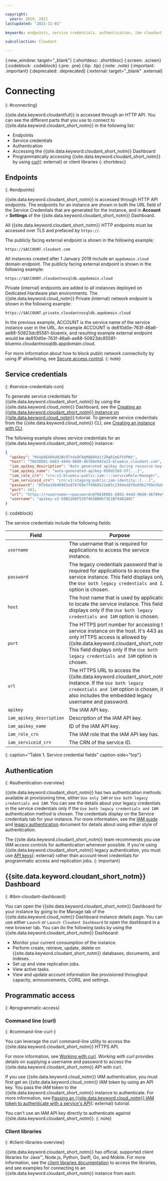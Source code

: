 ```yaml
---

copyright:
  years: 2019, 2021
lastupdated: "2021-11-01"

keywords: endpoints, service credentials, authentication, ibm cloudant dashboard, curl, client libraries, IP allowlisting

subcollection: Cloudant

---
```


{:new_window: target="_blank"}
{:shortdesc: .shortdesc}
{:screen: .screen}
{:codeblock: .codeblock}
{:pre: .pre}
{:tip: .tip}
{:note: .note}
{:important: .important}
{:deprecated: .deprecated}
{:external: target="_blank" .external}

# Connecting
{: #connecting}

{{site.data.keyword.cloudantfull}} is accessed through an HTTP API. You can see the different parts that you use to connect to {{site.data.keyword.cloudant_short_notm}} in the following list:
- Endpoints
- Service credentials
- Authentication
- Accessing the {{site.data.keyword.cloudant_short_notm}} Dashboard
- Programmatically accessing {{site.data.keyword.cloudant_short_notm}} by using [curl](https://curl.haxx.se/){: external} or client libraries
{: shortdesc}

## Endpoints
{: #endpoints}

{{site.data.keyword.cloudant_short_notm}} is accessed through HTTP API endpoints. The endpoints for an instance are
shown in both the URL field of the Service Credentials that are generated for the instance, and in **Account** > **Settings** of the
{{site.data.keyword.cloudant_short_notm}} Dashboard.

All {{site.data.keyword.cloudant_short_notm}} HTTP endpoints must be accessed over TLS and prefaced by `https://`.

The publicly facing external endpoint is shown in the following example:

`https://$ACCOUNT.cloudant.com`

All instances created after 1 January 2019 include an `appdomain.cloud` domain endpoint. The publicly facing
external endpoint is shown in the following example:

`https://$ACCOUNT.cloudantnosqldb.appdomain.cloud`

Private (internal) endpoints are added to all instances deployed on Dedicated Hardware plan environments. The {{site.data.keyword.cloud_notm}} Private (internal) network endpoint is shown in the following example:

`https://$ACCOUNT.private.cloudantnosqldb.appdomain.cloud`

In the previous example, ACCOUNT is the service name of the service instance user in the URL. An example ACCOUNT is
de810d0e-763f-46a6-ae88-50823dc85581-bluemix, and resulting example external endpoint would be
de810d0e-763f-46a6-ae88-50823dc85581-bluemix.cloudantnosqldb.appdomain.cloud.

For more information about how to block public network connectivity by using IP allowlisting, see [Secure access control](/docs/Cloudant?topic=Cloudant-security#secure-access-control).
{: note}

## Service credentials
{: #service-credentials-con}

To generate service credentials for {{site.data.keyword.cloudant_short_notm}} by using the {{site.data.keyword.cloud_notm}}
Dashboard, see the [Creating an {{site.data.keyword.cloudant_short_notm}} instance on {{site.data.keyword.cloud_notm}}](/docs/Cloudant?topic=Cloudant-getting-started-with-cloudant) tutorial. To generate service credentials from
the {{site.data.keyword.cloud_notm}} CLI, see [Creating an instance with CLI](/docs/Cloudant?topic=Cloudant-creating-an-ibm-cloudant-instance-on-ibm-cloud-by-using-the-ibm-cloud-cli#creating-an-ibm-cloudant-instance-on-ibm-cloud-by-using-the-ibm-cloud-cli).

The following example shows service credentials for an {{site.data.keyword.cloudant_short_notm}} instance:

```json
{
  "apikey": "MxVp86XHkU82Wc97tdvDF8qM8B0Xdit2RqR1mGfVXPWz",
  "host": "76838001-b883-444d-90d0-46f89e942a15-bluemix.cloudant.com",
  "iam_apikey_description": "Auto generated apikey during resource-key [...]",
  "iam_apikey_name": "auto-generated-apikey-050d21b5-5f[...]",
  "iam_role_crn": "crn:v1:bluemix:public:iam::::serviceRole:Manager",
  "iam_serviceid_crn": "crn:v1:staging:public:iam-identity::[...]",
  "password": "8fb6a16b48903e87b769e7f4968521e85c2394ed8f0e69b2769e56dcb27d2e76",
  "port": 443,
  "url": "https://<username>:<password>@76838001-b883-444d-90d0-46f89e942a15-bluemix.cloudant.com",
  "username": "apikey-v2-58B528DF5397465BB6673E1B79482A8C"
}
```
{: codeblock}

The service credentials include the following fields:

Field | Purpose
------|--------
`username` | The username that is required for applications to access the service instance.
`password` | The legacy credentials password that is required for applications to access the service instance. This field displays only if the `Use both legacy credentials and IAM` option is chosen.
`host` | The host name that is used by applications to locate the service instance. This field displays only if the `Use both legacy credentials and IAM` option is chosen.
`port` | The HTTPS port number for accessing the service instance on the host. It's 443 as only HTTPS access is allowed by {{site.data.keyword.cloudant_short_notm}}. This field displays only if the `Use both legacy credentials and IAM` option is chosen.
`url`	| The HTTPS URL to access the {{site.data.keyword.cloudant_short_notm}} instance. If the `Use both legacy credentials and IAM` option is chosen, it also includes the embedded legacy username and password.
`apikey` | The IAM API key.
`iam_apikey_description` | Description of the IAM API key.
`iam_apikey_name` | ID of the IAM API key.
`iam_role_crn` | The IAM role that the IAM API key has.
`iam_serviceid_crn`	| The CRN of the service ID.
{: caption="Table 1. Service credential fields" caption-side="top"}

## Authentication
{: #authentication-overview}

{{site.data.keyword.cloudant_short_notm}} has two authentication methods available at provisioning time, either 
`Use only IAM` or `Use both legacy credentials and IAM`. You can see the details about your legacy credentials in the 
service credentials only if the `Use both legacy credentials and IAM` authentication method is chosen. The credentials display on the Service 
credentials tab for your instance. For more information, see the 
[IAM guide](/docs/Cloudant?topic=Cloudant-managing-access-for-cloudant)
 and [legacy authentication](/docs/Cloudant?topic=Cloudant-work-with-your-account#authentication) document for details about using
 either style of authentication.

The {{site.data.keyword.cloudant_short_notm}} team recommends you use IAM access controls for authentication whenever possible. If you're using {{site.data.keyword.cloudant_short_notm}} legacy authentication, you must use [API keys](/apidocs/cloudant#introduction){: external} rather than account-level credentials for programmatic access and replication jobs.
{: important}

## {{site.data.keyword.cloudant_short_notm}} Dashboard
{: #ibm-cloudant-dashboard}

You can open the {{site.data.keyword.cloudant_short_notm}} Dashboard for your instance by going to the Manage tab of
the {{site.data.keyword.cloud_notm}} Dashboard instance details page. You can use either `Launch` or `Launch Cloudant Dashboard` to open the dashboard in a new browser tab. You can do the following tasks by using the {{site.data.keyword.cloudant_short_notm}} Dashboard:

- Monitor your current consumption of the instance.
- Perform create, retrieve, update, delete on {{site.data.keyword.cloudant_short_notm}} databases, documents, and indexes.
- Set up and view replication jobs.
- View active tasks.
- View and update account information like provisioned throughput capacity, announcements, CORS, and settings.

## Programmatic access
{: #programmatic-access}

### Command line (curl)
{: #command-line-curl-}

You can leverage the curl command-line utility to access the {{site.data.keyword.cloudant_short_notm}} HTTPS API.

For more information, see [Working with curl](/docs/Cloudant?topic=Cloudant-working-with-curl). *Working with curl* provides details on supplying a username and 
password to access the {{site.data.keyword.cloudant_short_notm}} API with curl.

If you use {{site.data.keyword.cloud_notm}} IAM authentication, you must first get an {{site.data.keyword.cloud_notm}} IAM token by using an API key. You pass the IAM token to the {{site.data.keyword.cloudant_short_notm}} instance to authenticate. For more information, see [Passing an {{site.data.keyword.cloud_notm}} IAM token to authenticate with a service's API](/docs/account?topic=account-iamapikeysforservices#token_auth){: external}
tutorial.

You can't use an IAM API key directly to authenticate against {{site.data.keyword.cloudant_short_notm}}.
{: note}

### Client libraries
{: #client-libraries-overview}

{{site.data.keyword.cloudant_short_notm}} has official, supported client libraries for Java&trade;, Node.js, Python, Swift, Go, and Mobile. For more information, see the [client libraries documentation](/docs/Cloudant?topic=Cloudant-client-libraries#client-libraries) to access the libraries, and see examples for connecting to an {{site.data.keyword.cloudant_short_notm}}
instance from each.
